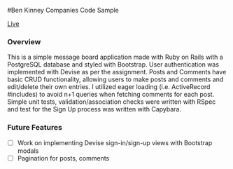 #Ben Kinney Companies Code Sample

[Live](https://bkcsample.herokuapp.com/)

### Overview

This is a simple message board application made with Ruby on Rails with a PostgreSQL database and styled with Bootstrap.  User authentication was implemented with Devise as per the assignment.  Posts and Comments have basic CRUD functionality, allowing users to make posts and comments and edit/delete their own entries.  I utilized eager loading (i.e. ActiveRecord #includes) to avoid n+1 queries when fetching comments for each post.  Simple unit tests, validation/association checks were written with RSpec and test for the Sign Up process was written with Capybara.  

### Future Features
- [ ] Work on implementing Devise sign-in/sign-up views with Bootstrap modals
- [ ] Pagination for posts, comments
